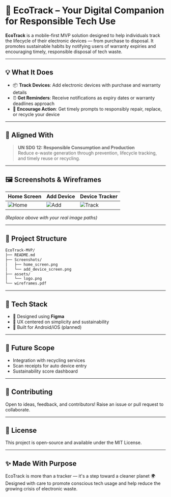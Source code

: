 
# 🌱 EcoTrack – Your Digital Companion for Responsible Tech Use

**EcoTrack** is a mobile-first MVP solution designed to help individuals track the lifecycle of their electronic devices — from purchase to disposal. It promotes sustainable habits by notifying users of warranty expiries and encouraging timely, responsible disposal of tech waste.

---

## 💡 What It Does

- 📦 **Track Devices**: Add electronic devices with purchase and warranty details  
- ⏰ **Get Reminders**: Receive notifications as expiry dates or warranty deadlines approach  
- 🔁 **Encourage Action**: Get timely prompts to responsibly repair, replace, or recycle your device  

---

## 🎯 Aligned With

> **UN SDG 12: Responsible Consumption and Production**  
Reduce e-waste generation through prevention, lifecycle tracking, and timely reuse or recycling.

---

## 🖼️ Screenshots & Wireframes

| Home Screen | Add Device | Device Tracker |
|-------------|-------------|----------------|
| ![Home](./Screenshots/home_screen.png) | ![Add](./Screenshots/add_device_screen.png) | ![Track](./Screenshots/tracker_screen.png) |

*(Replace above with your real image paths)*

---

## 📁 Project Structure

```bash
EcoTrack-MVP/
├── README.md
├── Screenshots/
│   ├── home_screen.png
│   └── add_device_screen.png
├── assets/
│   └── logo.png
└── wireframes.pdf
```

---

## 🔧 Tech Stack

- 🎨 Designed using **Figma**
- 🧠 UX centered on simplicity and sustainability
- 📱 Built for Android/iOS (planned)

---

## 🚀 Future Scope

- Integration with recycling services
- Scan receipts for auto device entry
- Sustainability score dashboard

---

## 🤝 Contributing

Open to ideas, feedback, and contributors! Raise an issue or pull request to collaborate.

---

## 📄 License

This project is open-source and available under the MIT License.

---

## ✨ Made With Purpose

EcoTrack is more than a tracker — it's a step toward a cleaner planet 🌍  
Designed with care to promote conscious tech usage and help reduce the growing crisis of electronic waste.
